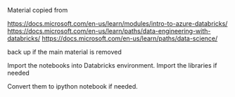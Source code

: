 Material copied from

https://docs.microsoft.com/en-us/learn/modules/intro-to-azure-databricks/
https://docs.microsoft.com/en-us/learn/paths/data-engineering-with-databricks/
https://docs.microsoft.com/en-us/learn/paths/data-science/

back up if the main material is removed

Import the notebooks into Databricks environment. Import the libraries if needed

Convert them to ipython notebook if needed.
